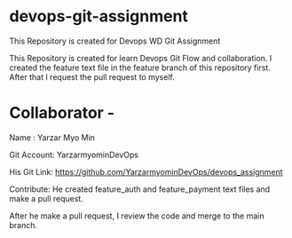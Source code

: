 # devops-git-assignment
This Repository is created for Devops WD Git Assignment

This Repository is created for learn Devops Git Flow and collaboration.
I created the feature text file in the feature branch of this repository first. After that I request the pull request to myself.


# Collaborator -
Name : Yarzar Myo Min

Git Account: YarzarmyominDevOps

His Git Link: https://github.com/YarzarmyominDevOps/devops_assignment

Contribute: He created feature_auth and feature_payment text files and make a pull request.

After he make a pull request, I review the code and merge to the main branch.
